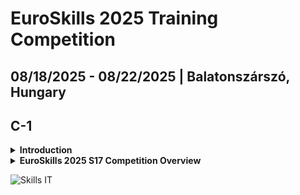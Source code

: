 # EuroSkills 2025 Training Competition

## 08/18/2025 - 08/22/2025 | Balatonszárszó, Hungary

## C-1

<details>
<summary><strong>Introduction</strong></summary>

**Competitors**

- Andrei Amancia RO
- Ivan Polák SK
- Urban Krepel SI
- Olivér Mrakovics HU
- Marcell Györfi HU

**Experts**

- Martin Dagarin SI
- Alexandru Podariu RO
- Matej Novota SK
- János Hidvégi HU
- Zoltán Sisák HU

</details>

<details>
<summary><strong>EuroSkills 2025 S17 Competition Overview</strong></summary>

- [Competition Schedule](https://skill-management.worldskills.org/#/plan/2068/day/C1)
- [Infrastructure List](es2025-software-infrastructure-list.pdf)
- Test Project Outline
  - [ES2023 Test Project Outline](c-1-presentation/es2023/es2023-s17-tp-outline.md)
  - [ES2023 Test Projects](/skillsit-hu/es2025-s17-training-competition-hu-presentations/c-1-presentation/ES2023/ES2023_TP_Web_Development_17_Actual.pdf)
  - [ES2023 Marking Scheme](es2023/ES2023_MS17_marking_scheme.xlsx)
  - [ES2025 Test Project Outline](es2025-s17-tp-outline.md)
  - [ES2023 - ES2025 Test Project Outline](es2023-es2025-s17-tp-outline-comparison.md)
- Best Practicies

</details>

![Skills IT](https://httpf.s3.eu-west-1.amazonaws.com/skillsit/skillsit-members-2025-wide.png)

